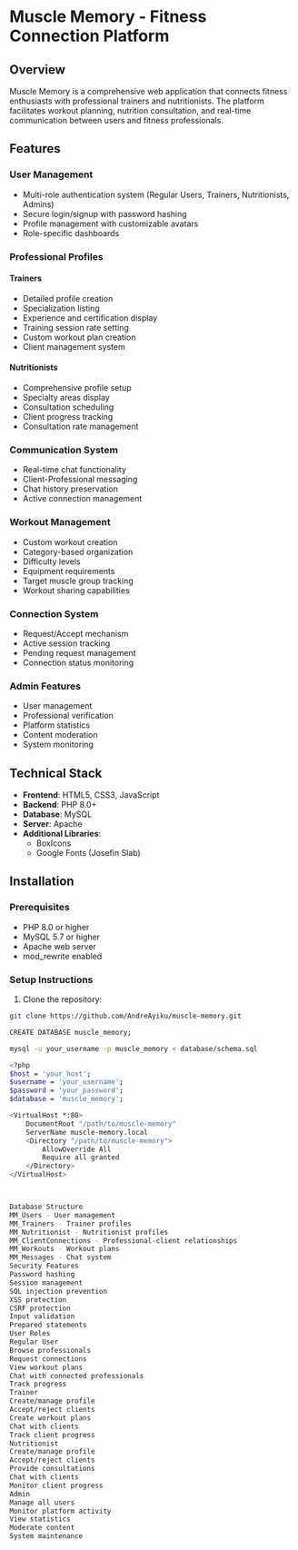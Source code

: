 # Muscle Memory - Fitness Connection Platform

## Overview
Muscle Memory is a comprehensive web application that connects fitness enthusiasts with professional trainers and nutritionists. The platform facilitates workout planning, nutrition consultation, and real-time communication between users and fitness professionals.

## Features

### User Management
- Multi-role authentication system (Regular Users, Trainers, Nutritionists, Admins)
- Secure login/signup with password hashing
- Profile management with customizable avatars
- Role-specific dashboards

### Professional Profiles
#### Trainers
- Detailed profile creation
- Specialization listing
- Experience and certification display
- Training session rate setting
- Custom workout plan creation
- Client management system

#### Nutritionists
- Comprehensive profile setup
- Specialty areas display
- Consultation scheduling
- Client progress tracking
- Consultation rate management

### Communication System
- Real-time chat functionality
- Client-Professional messaging
- Chat history preservation
- Active connection management

### Workout Management
- Custom workout creation
- Category-based organization
- Difficulty levels
- Equipment requirements
- Target muscle group tracking
- Workout sharing capabilities

### Connection System
- Request/Accept mechanism
- Active session tracking
- Pending request management
- Connection status monitoring

### Admin Features
- User management
- Professional verification
- Platform statistics
- Content moderation
- System monitoring

## Technical Stack
- **Frontend**: HTML5, CSS3, JavaScript
- **Backend**: PHP 8.0+
- **Database**: MySQL
- **Server**: Apache
- **Additional Libraries**: 
  - BoxIcons
  - Google Fonts (Josefin Slab)

## Installation

### Prerequisites
- PHP 8.0 or higher
- MySQL 5.7 or higher
- Apache web server
- mod_rewrite enabled

### Setup Instructions
1. Clone the repository:

```bash
git clone https://github.com/AndreAyiku/muscle-memory.git

CREATE DATABASE muscle_memory;

mysql -u your_username -p muscle_memory < database/schema.sql

<?php
$host = 'your_host';
$username = 'your_username';
$password = 'your_password';
$database = 'muscle_memory';

<VirtualHost *:80>
    DocumentRoot "/path/to/muscle-memory"
    ServerName muscle-memory.local
    <Directory "/path/to/muscle-memory">
        AllowOverride All
        Require all granted
    </Directory>
</VirtualHost>



Database Structure
MM_Users - User management
MM_Trainers - Trainer profiles
MM_Nutritionist - Nutritionist profiles
MM_ClientConnections - Professional-client relationships
MM_Workouts - Workout plans
MM_Messages - Chat system
Security Features
Password hashing
Session management
SQL injection prevention
XSS protection
CSRF protection
Input validation
Prepared statements
User Roles
Regular User
Browse professionals
Request connections
View workout plans
Chat with connected professionals
Track progress
Trainer
Create/manage profile
Accept/reject clients
Create workout plans
Chat with clients
Track client progress
Nutritionist
Create/manage profile
Accept/reject clients
Provide consultations
Chat with clients
Monitor client progress
Admin
Manage all users
Monitor platform activity
View statistics
Moderate content
System maintenance
